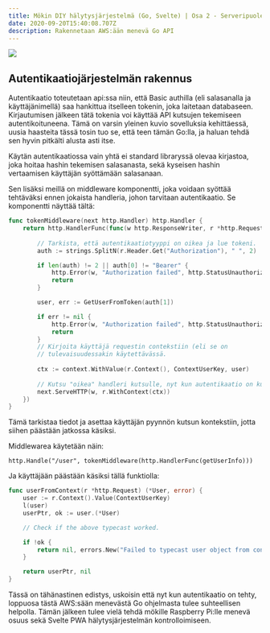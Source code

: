 ```yaml
---
title: Mökin DIY hälytysjärjestelmä (Go, Svelte) | Osa 2 - Serveripuolen rakentamista
date: 2020-09-20T15:40:08.707Z
description: Rakennetaan AWS:ään menevä Go API
---
```



![](/img/1_4lghhzmsjwbrahj1vguxkq.png)

## Autentikaatiojärjestelmän rakennus

Autentikaatio toteutetaan api:ssa niin, että Basic authilla (eli salasanalla ja käyttäjänimellä) saa hankittua itselleen tokenin, joka laitetaan databaseen. Kirjautumisen jälkeen tätä tokenia voi käyttää API kutsujen tekemiseen autentikoituneena. Tämä on varsin yleinen kuvio sovelluksia kehittäessä, uusia haasteita tässä tosin tuo se, että teen tämän Go:lla, ja haluan tehdä sen hyvin pitkälti alusta asti itse.

Käytän autentikaatiossa vain yhtä ei standard libraryssä olevaa kirjastoa, joka hoitaa hashin tekemisen salasanasta, sekä kyseisen hashin vertaamisen käyttäjän syöttämään salasanaan.

Sen lisäksi meillä on middleware komponentti, joka voidaan syöttää tehtäväksi ennen jokaista handleria, johon tarvitaan autentikaatio. Se komponentti näyttää tältä:

```go
func tokenMiddleware(next http.Handler) http.Handler {
	return http.HandlerFunc(func(w http.ResponseWriter, r *http.Request) {
      
        // Tarkista, että autentikaatiotyyppi on oikea ja lue tokeni.
		auth := strings.SplitN(r.Header.Get("Authorization"), " ", 2)

		if len(auth) != 2 || auth[0] != "Bearer" {
			http.Error(w, "Authorization failed", http.StatusUnauthorized)
			return
		}

		user, err := GetUserFromToken(auth[1])

		if err != nil {
			http.Error(w, "Authorization failed", http.StatusUnauthorized)
			return
		}
        // Kirjoita käyttäjä requestin contekstiin (eli se on 
        // tulevaisuudessakin käytettävässä.
      
		ctx := context.WithValue(r.Context(), ContextUserKey, user)
        
        // Kutsu "oikea" handleri kutsulle, nyt kun autentikaatio on kunnossa
		next.ServeHTTP(w, r.WithContext(ctx))
	})
}
```

Tämä tarkistaa tiedot ja asettaa käyttäjän pyynnön kutsun kontekstiin, jotta siihen päästään jatkossa käsiksi.

Middlewarea käytetään näin:

```
http.Handle("/user", tokenMiddleware(http.HandlerFunc(getUserInfo)))
```

Ja käyttäjään päästään käsiksi tällä funktiolla:

```go
func userFromContext(r *http.Request) (*User, error) {
	user := r.Context().Value(ContextUserKey)
	l(user)
	userPtr, ok := user.(*User)

	// Check if the above typecast worked.

	if !ok {
		return nil, errors.New("Failed to typecast user object from context.")
	}

	return userPtr, nil
}
```

Tässä on tähänastinen edistys, uskoisin että nyt kun autentikaatio on tehty, loppuosa tästä AWS:sään menevästä Go ohjelmasta tulee suhteellisen helpolla. Tämän jälkeen tulee vielä tehdä mökille Raspberry Pi:lle menevä osuus sekä Svelte PWA hälytysjärjestelmän kontrolloimiseen.